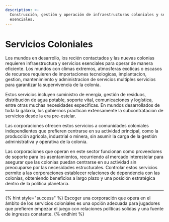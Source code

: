 ```yaml
---
description: >-
  Construcción, gestión y operación de infraestructuras coloniales y servicios
  esenciales.
---
```


# Servicios Coloniales

Los mundos en desarrollo, los recién contactados y las nuevas colonias requieren infraestructura y servicios esenciales para operar de manera eficiente. Los mundos con climas extremos, atmosferas exoticas o escasos de recursos requieren de importaciones tecnologicas, implantacion, gestion, mantenimiento y administracion de servicios multiples servicios para garantizar la supervivencia de la colonia.

Estos servicios incluyen suministro de energía, gestión de residuos, distribución de agua potable, soporte vital, comunicaciones y logística, entre otras muchas necesidades especificas. En mundos desarrollados de toda la galaxia, los gobiernos practican extensamente la subcontratacion de servicios desde la era pre-estelar.

Las corporaciones ofrecen estos servicios a comunidades coloniales independientes que prefieren centrarse en su actividad principal, como la producción agrícola, industrial o minera, sin asumir la carga de la gestión administrativa y operativa de la colonia.

Las corporaciones que operan en este sector funcionan como proveedores de soporte para los asentamientos, recurriendo al mercado interestelar para asegurar que las colonias puedan centrarse en su actividad sin preocuparse por las necesidades estructurales. Controlar estos servicios permite a las corporaciones establecer relaciones de dependencia con las colonias, obteniendo beneficios a largo plazo y una posición estratégica dentro de la política planetaria.

***

{% hint style="success" %}
Escoger una corporación que opera en el ámbito de los servicios coloniales es una opción adecuada para jugadores que prefieren empezar el juego con relaciones políticas solidas y una fuente de ingresos constante.
{% endhint %}
